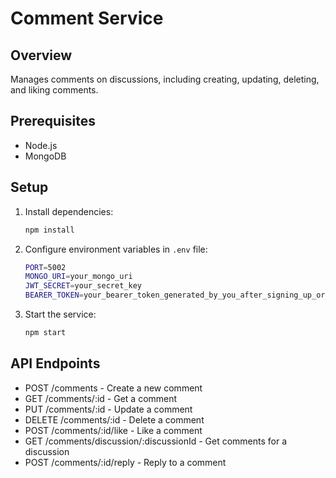 # Comment Service

## Overview
Manages comments on discussions, including creating, updating, deleting, and liking comments.

## Prerequisites
- Node.js
- MongoDB

## Setup

1. Install dependencies:
   ```sh
   npm install
2. Configure environment variables in `.env` file:
   ```sh
   PORT=5002
   MONGO_URI=your_mongo_uri
   JWT_SECRET=your_secret_key
   BEARER_TOKEN=your_bearer_token_generated_by_you_after_signing_up_or_logging_in
3. Start the service:
   ```sh
   npm start
## API Endpoints
- POST /comments - Create a new comment
- GET /comments/:id - Get a comment
- PUT /comments/:id - Update a comment
- DELETE /comments/:id - Delete a comment
- POST /comments/:id/like - Like a comment
- GET /comments/discussion/:discussionId - Get comments for a discussion
- POST /comments/:id/reply - Reply to a comment
